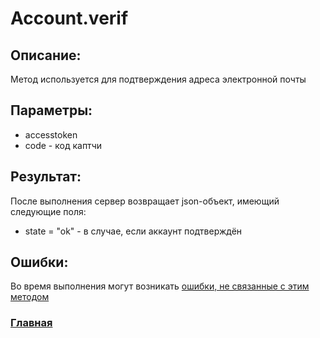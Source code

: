 # Account.verif

## Описание:
Метод используется для подтверждения адреса электронной почты

## Параметры:
* accesstoken
* code - код каптчи

## Результат:
После выполнения сервер возвращает json-объект, имеющий следующие поля:
* state = "ok" - в случае, если аккаунт подтверждён

## Ошибки:

Во время выполнения могут возникать [ошибки, не связанные с этим методом](../errors.md "Список ошибок")
 

### [Главная](../docs.md "Главная страница документации")